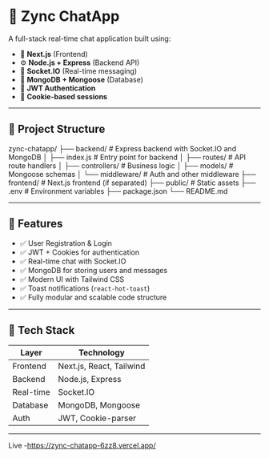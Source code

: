 # 💬 Zync ChatApp

A full-stack real-time chat application built using:

- 🧠 **Next.js** (Frontend)
- ⚙️ **Node.js + Express** (Backend API)
- 🔌 **Socket.IO** (Real-time messaging)
- 🧾 **MongoDB + Mongoose** (Database)
- 🔐 **JWT Authentication**
- 🍪 **Cookie-based sessions**

---

## 📁 Project Structure

zync-chatapp/
├── backend/ # Express backend with Socket.IO and MongoDB
│ ├── index.js # Entry point for backend
│ ├── routes/ # API route handlers
│ ├── controllers/ # Business logic
│ ├── models/ # Mongoose schemas
│ └── middleware/ # Auth and other middleware
├── frontend/ # Next.js frontend (if separated)
├── public/ # Static assets
├── .env # Environment variables
├── package.json
└── README.md


---

## 🚀 Features

- ✅ User Registration & Login
- ✅ JWT + Cookies for authentication
- ✅ Real-time chat with Socket.IO
- ✅ MongoDB for storing users and messages
- ✅ Modern UI with Tailwind CSS
- ✅ Toast notifications (`react-hot-toast`)
- ✅ Fully modular and scalable code structure

---

## 🧰 Tech Stack

| Layer        | Technology               |
|--------------|--------------------------|
| Frontend     | Next.js, React, Tailwind |
| Backend      | Node.js, Express         |
| Real-time    | Socket.IO                |
| Database     | MongoDB, Mongoose        |
| Auth         | JWT, Cookie-parser       |

---

Live -https://zync-chatapp-6zz8.vercel.app/



